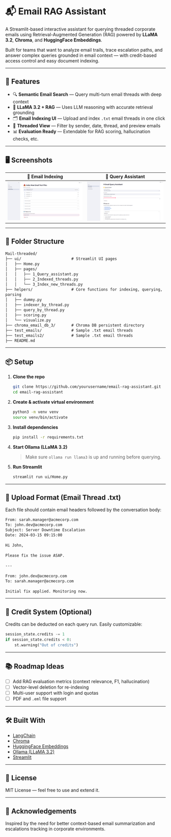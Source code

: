 # 📬 Email RAG Assistant

A Streamlit-based interactive assistant for querying threaded corporate emails using Retrieval-Augmented Generation (RAG) powered by **LLaMA 3.2**, **Chroma**, and **HuggingFace Embeddings**.  

Built for teams that want to analyze email trails, trace escalation paths, and answer complex queries grounded in email context — with credit-based access control and easy document indexing.

---

## 🚀 Features

- 🔍 **Semantic Email Search** — Query multi-turn email threads with deep context
- 🧠 **LLaMA 3.2 + RAG** — Uses LLM reasoning with accurate retrieval grounding
- 🗂️ **Email Indexing UI** — Upload and index `.txt` email threads in one click
- 🧾 **Threaded View** — Filter by sender, date, thread, and preview emails
- 📊 **Evaluation Ready** — Extendable for RAG scoring, hallucination checks, etc.

---

## 🖥️ Screenshots

| 📌 Email Indexing | 🤖 Query Assistant |
|------------------|--------------------|
| ![Index UI](assets/ss1.png) | ![Query UI](assets/ss2.png) |

---

## 📂 Folder Structure

```
Mail-threaded/
├── ui/                      # Streamlit UI pages
│   ├── Home.py
│   ├── pages/
│   │   ├── 1_Query_assistant.py
│   │   ├── 2_Indexed_threads.py
│   │   └── 3_Index_new_threads.py
├── helpers/                 # Core functions for indexing, querying, parsing
│   ├── dummy.py
│   ├── indexer_by_thread.py
│   ├── query_by_thread.py
│   ├── scoring.py
│   └── visualize.py
├── chroma_email_db_3/       # Chroma DB persistent directory
├── test_emails/             # Sample .txt email threads
├── test_emails2/            # Sample .txt email threads
├── README.md
```

---

## 📦 Setup

1. **Clone the repo**
   ```bash
   git clone https://github.com/yourusername/email-rag-assistant.git
   cd email-rag-assistant
   ```

2. **Create & activate virtual environment**
   ```bash
   python3 -m venv venv
   source venv/bin/activate
   ```

3. **Install dependencies**
   ```bash
   pip install -r requirements.txt
   ```

4. **Start Ollama (LLaMA 3.2)**
   > Make sure `ollama run llama3` is up and running before querying.

5. **Run Streamlit**
   ```bash
   streamlit run ui/Home.py
   ```

---

## 📁 Upload Format (Email Thread .txt)

Each file should contain email headers followed by the conversation body:

```
From: sarah.manager@acmecorp.com
To: john.dev@acmecorp.com
Subject: Server Downtime Escalation
Date: 2024-03-15 09:15:00

Hi John,

Please fix the issue ASAP.

---

From: john.dev@acmecorp.com
To: sarah.manager@acmecorp.com

Initial fix applied. Monitoring now.
```

---

## 🔐 Credit System (Optional)

Credits can be deducted on each query run. Easily customizable:
```python
session_state.credits -= 1
if session_state.credits < 0:
    st.warning("Out of credits")
```

---

## 📚 Roadmap Ideas

- [ ] Add RAG evaluation metrics (context relevance, F1, hallucination)
- [ ] Vector-level deletion for re-indexing
- [ ] Multi-user support with login and quotas
- [ ] PDF and `.eml` file support

---

## 🛠️ Built With

- [LangChain](https://www.langchain.com/)
- [Chroma](https://www.trychroma.com/)
- [HuggingFace Embeddings](https://huggingface.co/sentence-transformers/all-MiniLM-L6-v2)
- [Ollama (LLaMA 3.2)](https://ollama.com/)
- [Streamlit](https://streamlit.io/)

---

## 📃 License

MIT License — feel free to use and extend it.

---

## 🙌 Acknowledgements

Inspired by the need for better context-based email summarization and escalations tracking in corporate environments.
